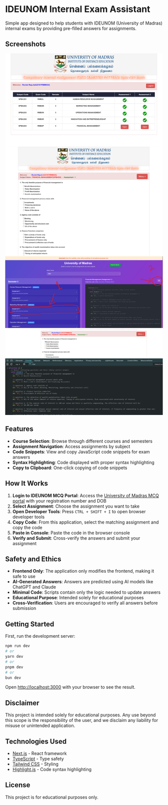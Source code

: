 # IDEUNOM Internal Exam Assistant

Simple app designed to help students with IDEUNOM (University of Madras) internal exams by providing pre-filled answers for assignments.

## Screenshots

![Screenshot](/public/screenshots/2.png)
![Screenshot](/public/screenshots/3.png)
![Screenshot](/public/screenshots/5.png)
![Screenshot](/public/screenshots/6.png)

## Features

- **Course Selection**: Browse through different courses and semesters
- **Assignment Navigation**: Access assignments by subject
- **Code Snippets**: View and copy JavaScript code snippets for exam answers
- **Syntax Highlighting**: Code displayed with proper syntax highlighting
- **Copy to Clipboard**: One-click copying of code snippets

## How It Works

1. **Login to IDEUNOM MCQ Portal**: Access the [University of Madras MCQ portal](http://www.ideunom.ac.in/mcq/) with your registration number and DOB
2. **Select Assignment**: Choose the assignment you want to take
3. **Open Developer Tools**: Press `CTRL + SHIFT + I` to open browser developer tools
4. **Copy Code**: From this application, select the matching assignment and copy the code
5. **Paste in Console**: Paste the code in the browser console
6. **Verify and Submit**: Cross-verify the answers and submit your assignment

## Safety and Ethics

- **Frontend Only**: The application only modifies the frontend, making it safe to use
- **AI-Generated Answers**: Answers are predicted using AI models like ChatGPT and Claude
- **Minimal Code**: Scripts contain only the logic needed to update answers
- **Educational Purpose**: Intended solely for educational purposes
- **Cross-Verification**: Users are encouraged to verify all answers before submission

## Getting Started

First, run the development server:

```bash
npm run dev
# or
yarn dev
# or
pnpm dev
# or
bun dev
```

Open [http://localhost:3000](http://localhost:3000) with your browser to see the result.

## Disclaimer

This project is intended solely for educational purposes. Any use beyond this scope is the responsibility of the user, and we disclaim any liability for misuse or unintended application.

## Technologies Used

- [Next.js](https://nextjs.org/) - React framework
- [TypeScript](https://www.typescriptlang.org/) - Type safety
- [Tailwind CSS](https://tailwindcss.com/) - Styling
- [Highlight.js](https://highlightjs.org/) - Code syntax highlighting

## License

This project is for educational purposes only.
